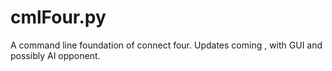 # cmlFour.py
A command line foundation of connect four. Updates coming , with GUI and possibly AI opponent.
